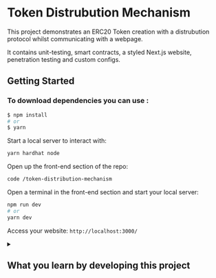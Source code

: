 # Token Distrubution Mechanism

This project demonstrates an ERC20 Token creation with a distrubution protocol whilst communicating with a webpage.

It contains unit-testing, smart contracts, a styled Next.js website, penetration testing and custom configs.

## Getting Started

### To download dependencies you can use :

```bash
$ npm install
# or
$ yarn
```

Start a local server to interact with:

```bash
yarn hardhat node
```

Open up the front-end section of the repo:

```bash
code /token-distribution-mechanism
```

Open a terminal in the front-end section and start your local server:

```bash
npm run dev
# or
yarn dev
```

Access your website: `http://localhost:3000/`

<details>

<summary>

## What you learn by developing this project

</summary>

<p>

### Development

1. Back-end blockchain smart contract development.

   - Javascript for deployment, unit-testing and configurations.

     - Hardhat
     - Foundry
     - Ethers

   - Shell syntax for package management, tests and deployment.

     - Yarn / Npm

   - Smart contract development libraries and standards.

     - Solidity
     - Open Zappelin

2. Front-end user interface and communication with blockchain.

   - Custom styled website

     - NextJs react
     - web3uikit

   - Interacting with blockchain and smart contracts

     - moralis
     - network agnostic, meaning front end works on no matter what network you use

### Workflow tools / environments

1. Github
2. VSCode
3. Metamask

</p>
</details>
